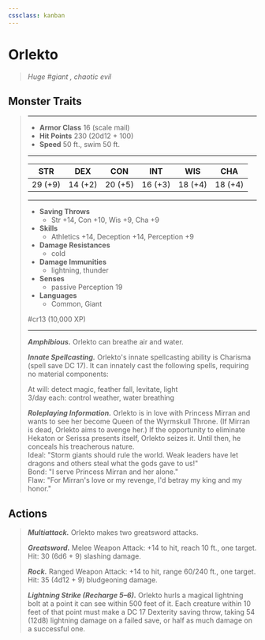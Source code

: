 ```yaml
---
cssclass: kanban
---
```


# Orlekto
>*Huge #giant , chaotic evil*
## Monster Traits
>___
>- **Armor Class** 16 (scale mail)
>- **Hit Points** 230 (20d12 + 100)
>- **Speed** 50 ft., swim 50 ft.
>___
>|STR|DEX|CON|INT|WIS|CHA|
>|:---:|:---:|:---:|:---:|:---:|:---:|
>|29 (+9)|14 (+2)|20 (+5)|16 (+3)|18 (+4)|18 (+4)|
>___
>- **Saving Throws**
>	 - Str +14, Con +10, Wis +9, Cha +9
>- **Skills**
>	 - Athletics +14, Deception +14, Perception +9
>- **Damage Resistances**
>	 - cold
>- **Damage Immunities**
>	 - lightning, thunder
>- **Senses**
>	 - passive Perception 19
>- **Languages**
>	 - Common, Giant
>
> #cr13 (10,000 XP)
>___
>***Amphibious.*** Orlekto can breathe air and water.  
>
>***Innate Spellcasting.*** Orlekto's innate spellcasting ability is Charisma (spell save DC 17). It can innately cast the following spells, requiring no material components:  
>
>At will: detect magic, feather fall, levitate, light  
>3/day each: control weather, water breathing  
>
>
>***Roleplaying Information.*** Orlekto is in love with Princess Mirran and wants to see her become Queen of the Wyrmskull Throne. (If Mirran is dead, Orlekto aims to avenge her.) If the opportunity to eliminate Hekaton or Serissa presents itself, Orlekto seizes it. Until then, he conceals his treacherous nature.  
>Ideal: "Storm giants should rule the world. Weak leaders have let dragons and others steal what the gods gave to us!"  
>Bond: "I serve Princess Mirran and her alone."  
>Flaw: "For Mirran's love or my revenge, I'd betray my king and my honor."  
>
## Actions
>***Multiattack.*** Orlekto makes two greatsword attacks.  
>
>***Greatsword.*** Melee Weapon Attack: +14 to hit, reach 10 ft., one target. Hit: 30 (6d6 + 9) slashing damage.  
>
>***Rock.*** Ranged Weapon Attack: +14 to hit, range 60/240 ft., one target. Hit: 35 (4d12 + 9) bludgeoning damage.  
>
>***Lightning Strike (Recharge 5–6).*** Orlekto hurls a magical lightning bolt at a point it can see within 500 feet of it. Each creature within 10 feet of that point must make a DC 17 Dexterity saving throw, taking 54 (12d8) lightning damage on a failed save, or half as much damage on a successful one.